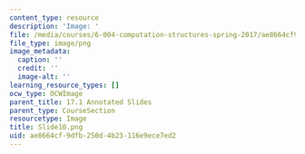 ```yaml
---
content_type: resource
description: 'Image: '
file: /media/courses/6-004-computation-structures-spring-2017/ae8664cf9dfb250d4b23116e9ece7ed2_Slide10.png
file_type: image/png
image_metadata:
  caption: ''
  credit: ''
  image-alt: ''
learning_resource_types: []
ocw_type: OCWImage
parent_title: 17.1 Annotated Slides
parent_type: CourseSection
resourcetype: Image
title: Slide10.png
uid: ae8664cf-9dfb-250d-4b23-116e9ece7ed2
---
```


